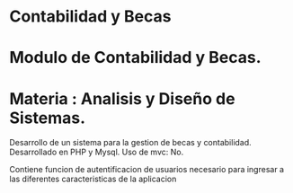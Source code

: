 Contabilidad y Becas
====

Modulo de Contabilidad y Becas.
====
Materia : Analisis y Diseño de Sistemas.
====

Desarrollo de un sistema para la gestion de becas y contabilidad.
Desarrollado en PHP y Mysql.
Uso de mvc: No.

Contiene funcion de autentificacion de usuarios necesario para ingresar a las diferentes caracteristicas de la aplicacion
